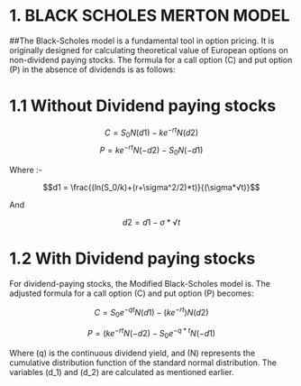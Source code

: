 #  **1. BLACK SCHOLES MERTON MODEL**

##The Black-Scholes model is a fundamental tool in option pricing. It is originally designed for calculating theoretical value of European options on non-dividend paying stocks. The formula for a call option (C) and put option (P) in the absence of dividends is as follows:

# **1.1 Without Dividend paying stocks**
$$C = S_0N(d1)-ke^{-rt}N(d2)$$
$$P = ke^{-rt}N(-d2)- S_0N(-d1)$$

Where :-

$$d1 = \frac{(ln(S_0/k)+(r+\sigma^2/2)*t)}{(\sigma*√t)}$$

And

$$d2 = d1-\sigma*√t$$

# **1.2 With Dividend paying stocks**

For dividend-paying stocks, the Modified Black-Scholes model is. The adjusted formula for a call option (C) and put option (P) becomes:

  
$$C = S_0e^{-qt}N(d1)-(ke^{-rt})N(d2)$$

$$P = (ke^{-rt}N(-d2)-S_0e^{-q*t}N(-d1)$$



Where (q) is the continuous dividend yield, and (N) represents the cumulative distribution function of the standard normal distribution. The variables (d_1) and (d_2) are calculated as mentioned earlier.
